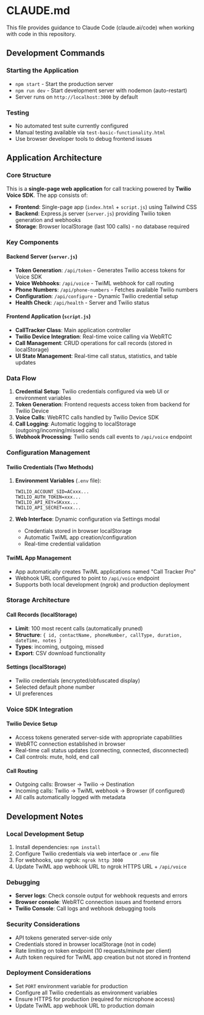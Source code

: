 # CLAUDE.md

This file provides guidance to Claude Code (claude.ai/code) when working with code in this repository.

## Development Commands

### Starting the Application
- `npm start` - Start the production server
- `npm run dev` - Start development server with nodemon (auto-restart)
- Server runs on `http://localhost:3000` by default

### Testing
- No automated test suite currently configured
- Manual testing available via `test-basic-functionality.html`
- Use browser developer tools to debug frontend issues

## Application Architecture

### Core Structure
This is a **single-page web application** for call tracking powered by **Twilio Voice SDK**. The app consists of:

- **Frontend**: Single-page app (`index.html` + `script.js`) using Tailwind CSS
- **Backend**: Express.js server (`server.js`) providing Twilio token generation and webhooks
- **Storage**: Browser localStorage (last 100 calls) - no database required

### Key Components

#### Backend Server (`server.js`)
- **Token Generation**: `/api/token` - Generates Twilio access tokens for Voice SDK
- **Voice Webhooks**: `/api/voice` - TwiML webhook for call routing
- **Phone Numbers**: `/api/phone-numbers` - Fetches available Twilio numbers
- **Configuration**: `/api/configure` - Dynamic Twilio credential setup
- **Health Check**: `/api/health` - Server and Twilio status

#### Frontend Application (`script.js`)
- **CallTracker Class**: Main application controller
- **Twilio Device Integration**: Real-time voice calling via WebRTC
- **Call Management**: CRUD operations for call records (stored in localStorage)
- **UI State Management**: Real-time call status, statistics, and table updates

### Data Flow

1. **Credential Setup**: Twilio credentials configured via web UI or environment variables
2. **Token Generation**: Frontend requests access token from backend for Twilio Device
3. **Voice Calls**: WebRTC calls handled by Twilio Device SDK
4. **Call Logging**: Automatic logging to localStorage (outgoing/incoming/missed calls)
5. **Webhook Processing**: Twilio sends call events to `/api/voice` endpoint

### Configuration Management

#### Twilio Credentials (Two Methods)
1. **Environment Variables** (`.env` file):
   ```
   TWILIO_ACCOUNT_SID=ACxxx...
   TWILIO_AUTH_TOKEN=xxx...
   TWILIO_API_KEY=SKxxx...
   TWILIO_API_SECRET=xxx...
   ```

2. **Web Interface**: Dynamic configuration via Settings modal
   - Credentials stored in browser localStorage
   - Automatic TwiML app creation/configuration
   - Real-time credential validation

#### TwiML App Management
- App automatically creates TwiML applications named "Call Tracker Pro"
- Webhook URL configured to point to `/api/voice` endpoint
- Supports both local development (ngrok) and production deployment

### Storage Architecture

#### Call Records (localStorage)
- **Limit**: 100 most recent calls (automatically pruned)
- **Structure**: `{ id, contactName, phoneNumber, callType, duration, dateTime, notes }`
- **Types**: incoming, outgoing, missed
- **Export**: CSV download functionality

#### Settings (localStorage)
- Twilio credentials (encrypted/obfuscated display)
- Selected default phone number
- UI preferences

### Voice SDK Integration

#### Twilio Device Setup
- Access tokens generated server-side with appropriate capabilities
- WebRTC connection established in browser
- Real-time call status updates (connecting, connected, disconnected)
- Call controls: mute, hold, end call

#### Call Routing
- Outgoing calls: Browser → Twilio → Destination
- Incoming calls: Twilio → TwiML webhook → Browser (if configured)
- All calls automatically logged with metadata

## Development Notes

### Local Development Setup
1. Install dependencies: `npm install`
2. Configure Twilio credentials via web interface or `.env` file
3. For webhooks, use ngrok: `ngrok http 3000`
4. Update TwiML app webhook URL to ngrok HTTPS URL + `/api/voice`

### Debugging
- **Server logs**: Check console output for webhook requests and errors
- **Browser console**: WebRTC connection issues and frontend errors
- **Twilio Console**: Call logs and webhook debugging tools

### Security Considerations
- API tokens generated server-side only
- Credentials stored in browser localStorage (not in code)
- Rate limiting on token endpoint (10 requests/minute per client)
- Auth token required for TwiML app creation but not stored in frontend

### Deployment Considerations
- Set `PORT` environment variable for production
- Configure all Twilio credentials as environment variables
- Ensure HTTPS for production (required for microphone access)
- Update TwiML app webhook URL to production domain